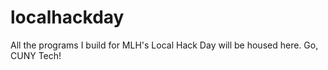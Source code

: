 # localhackday
All the programs I build for MLH's Local Hack Day will be housed here. Go, CUNY Tech! 
